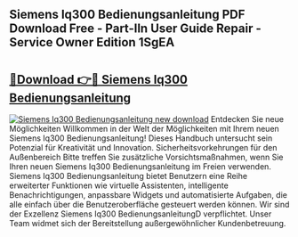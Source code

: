## Siemens Iq300 Bedienungsanleitung PDF Download Free - Part-Iln User Guide Repair - Service Owner Edition 1SgEA

# <h2><a href="http://df4uve.blite.top/?on=Siemens+Iq300+Bedienungsanleitung">🔗Download 👉🔴 Siemens Iq300 Bedienungsanleitung</a></h2>

[![Siemens Iq300 Bedienungsanleitung new download](https://i.imgur.com/lujVjoI.png)](http://df4uve.blite.top/?on=Siemens+Iq300+Bedienungsanleitung)
Entdecken Sie neue Möglichkeiten Willkommen in der Welt der Möglichkeiten mit Ihrem neuen Siemens Iq300 Bedienungsanleitung! Dieses Handbuch untersucht sein Potenzial für Kreativität und Innovation. Sicherheitsvorkehrungen für den Außenbereich Bitte treffen Sie zusätzliche Vorsichtsmaßnahmen, wenn Sie Ihren neuen Siemens Iq300 Bedienungsanleitung im Freien verwenden. Siemens Iq300 Bedienungsanleitung bietet Benutzern eine Reihe erweiterter Funktionen wie virtuelle Assistenten, intelligente Benachrichtigungen, anpassbare Widgets und automatisierte Aufgaben, die alle einfach über die Benutzeroberfläche gesteuert werden können. Wir sind der Exzellenz Siemens Iq300 BedienungsanleitungD verpflichtet. Unser Team widmet sich der Bereitstellung außergewöhnlicher Kundenbetreuung.
